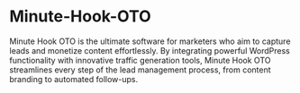 # Minute-Hook-OTO
Minute Hook OTO is the ultimate software for marketers who aim to capture leads and monetize content effortlessly. By integrating powerful WordPress functionality with innovative traffic generation tools, Minute Hook OTO streamlines every step of the lead management process, from content branding to automated follow-ups.
